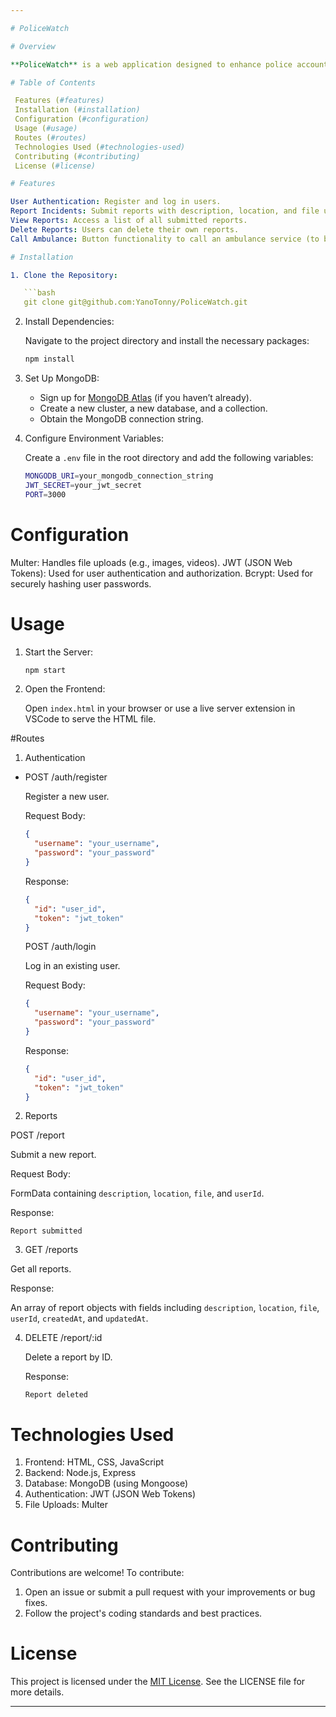 ```yaml
---

# PoliceWatch

# Overview

**PoliceWatch** is a web application designed to enhance police accountability by providing a platform for users to report incidents related to police conduct. The application features user registration, login, incident reporting with file uploads, viewing submitted reports, and deleting reports. Built with Node.js, Express, and MongoDB, PoliceWatch aims to foster transparency and improve community safety.

# Table of Contents

 Features (#features)
 Installation (#installation)
 Configuration (#configuration)
 Usage (#usage)
 Routes (#routes)
 Technologies Used (#technologies-used)
 Contributing (#contributing)
 License (#license)

# Features

User Authentication: Register and log in users.
Report Incidents: Submit reports with description, location, and file uploads (e.g., images or videos).
View Reports: Access a list of all submitted reports.
Delete Reports: Users can delete their own reports.
Call Ambulance: Button functionality to call an ambulance service (to be implemented).

# Installation

1. Clone the Repository:

   ```bash
   git clone git@github.com:YanoTonny/PoliceWatch.git
   ```

2. Install Dependencies:

   Navigate to the project directory and install the necessary packages:

   ```bash
   npm install
   ```

3. Set Up MongoDB:

   - Sign up for [MongoDB Atlas](https://www.mongodb.com/cloud/atlas) (if you haven’t already).
   - Create a new cluster, a new database, and a collection.
   - Obtain the MongoDB connection string.

4. Configure Environment Variables:

   Create a `.env` file in the root directory and add the following variables:

   ```bash
   MONGODB_URI=your_mongodb_connection_string
   JWT_SECRET=your_jwt_secret
   PORT=3000
   ```

# Configuration

Multer: Handles file uploads (e.g., images, videos).
JWT (JSON Web Tokens): Used for user authentication and authorization.
Bcrypt: Used for securely hashing user passwords.

# Usage

1. Start the Server:

   ```bash
   npm start
   ```

2. Open the Frontend:

   Open `index.html` in your browser or use a live server extension in VSCode to serve the HTML file.

#Routes

1. Authentication

- POST /auth/register
  
  Register a new user.

  Request Body:

  ```json
  {
    "username": "your_username",
    "password": "your_password"
  }
  ```

  Response:

  ```json
  {
    "id": "user_id",
    "token": "jwt_token"
  }
  ```

  POST /auth/login
  
  Log in an existing user.

  Request Body:

  ```json
  {
    "username": "your_username",
    "password": "your_password"
  }
  ```

  Response:

  ```json
  {
    "id": "user_id",
    "token": "jwt_token"
  }
  ```
2. Reports

  POST /report

  Submit a new report.

  Request Body:

  FormData containing `description`, `location`, `file`, and `userId`.

  Response:

  `Report submitted`

3. GET /reports

  Get all reports.

  Response:

  An array of report objects with fields including `description`, `location`, `file`, `userId`, `createdAt`, and `updatedAt`.

4. DELETE /report/:id

   Delete a report by ID.

   Response:

   `Report deleted`

# Technologies Used

1. Frontend: HTML, CSS, JavaScript
2. Backend: Node.js, Express
3. Database: MongoDB (using Mongoose)
4. Authentication: JWT (JSON Web Tokens)
5. File Uploads: Multer

# Contributing

Contributions are welcome! To contribute:

1. Open an issue or submit a pull request with your improvements or bug fixes.
2. Follow the project's coding standards and best practices.

# License

This project is licensed under the [MIT License](LICENSE). See the LICENSE file for more details.

---
```

